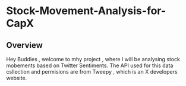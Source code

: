 # Stock-Movement-Analysis-for-CapX

## Overview 

Hey Buddies , welcome to mhy project , where I will be analysing stock mobements based on Twitter Sentiments. 
The API used for this data csllection and permisions are from Tweepy , which is an X developers website. 

